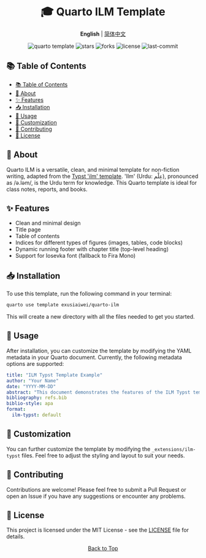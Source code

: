 <div align="center">
  <h1>🎓 Quarto ILM Template</h1>
  <p>
    <b>English</b> |
    <a href="README.zh-CN.md">简体中文</a>
  </p>
  <!-- Badges -->
  <p>
    <img src="https://img.shields.io/badge/quarto-template-blue" alt="quarto template">
    <img src="https://img.shields.io/github/stars/exusiaiwei/quarto-ilm" alt="stars">
    <img src="https://img.shields.io/github/forks/exusiaiwei/quarto-ilm" alt="forks">
    <img src="https://img.shields.io/github/license/exusiaiwei/quarto-ilm" alt="license">
    <img src="https://img.shields.io/github/last-commit/exusiaiwei/quarto-ilm" alt="last-commit">
  </p>
</div>

## 📚 Table of Contents

- [📚 Table of Contents](#-table-of-contents)
- [🌟 About](#-about)
- [✨ Features](#-features)
- [📥 Installation](#-installation)
- [🚀 Usage](#-usage)
- [🔧 Customization](#-customization)
- [🤝 Contributing](#-contributing)
- [📄 License](#-license)

## 🌟 About

Quarto ILM is a versatile, clean, and minimal template for non-fiction writing, adapted from the  [Typst 'ilm' template](https://github.com/talal/ilm). 'Ilm' (Urdu: عِلْم), pronounced as /ə.ləm/, is the Urdu term for knowledge. This Quarto template is ideal for class notes, reports, and books.

## ✨ Features

- Clean and minimal design
- Title page
- Table of contents
- Indices for different types of figures (images, tables, code blocks)
- Dynamic running footer with chapter title (top-level heading)
- Support for Iosevka font (fallback to Fira Mono)

## 📥 Installation

To use this template, run the following command in your terminal:

```bash
quarto use template exusiaiwei/quarto-ilm
```

This will create a new directory with all the files needed to get you started.

## 🚀 Usage

After installation, you can customize the template by modifying the YAML metadata in your Quarto document. Currently, the following metadata options are supported:

```yaml
title: "ILM Typst Template Example"
author: "Your Name"
date: "YYYY-MM-DD"
abstract: "This document demonstrates the features of the ILM Typst template for Quarto."
bibliography: refs.bib
biblio-style: apa
format:
  ilm-typst: default
```

## 🔧 Customization

You can further customize the template by modifying the `_extensions/ilm-typst` files. Feel free to adjust the styling and layout to suit your needs.

## 🤝 Contributing

Contributions are welcome! Please feel free to submit a Pull Request or open an Issue if you have any suggestions or encounter any problems.

## 📄 License

This project is licensed under the MIT License - see the [LICENSE](LICENSE) file for details.

<div align="center">
  <p>
    <a href="#-quarto-ilm-template">Back to Top</a>
  </p>
</div>
